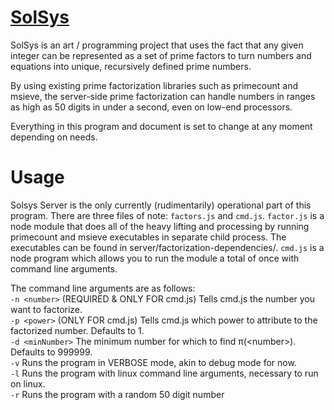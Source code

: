 # [SolSys](http://solsys.me)
SolSys is an art / programming project that uses the fact that any given integer can be represented as a set of prime factors to turn numbers and equations into unique, recursively defined prime numbers.

By using existing prime factorization libraries such as primecount and msieve, the server-side prime factorization can handle numbers in ranges as high as 50 digits in under a second, even on low-end processors.

Everything in this program and document is set to change at any moment depending on needs.

# Usage
Solsys Server is the only currently (rudimentarily) operational part of this program. There are three files of note: `factors.js` and `cmd.js`. `factor.js` is a node module that does all of the heavy lifting and processing by running primecount and msieve executables in separate child process. The executables can be found in server/factorization-dependencies/. `cmd.js` is a node program which allows you to run the module a total of once with command line arguments.

The command line arguments are as follows:  
`-n <number>` (REQUIRED & ONLY FOR cmd.js) Tells cmd.js the number you want to factorize.  
`-p <power>` (ONLY FOR cmd.js) Tells cmd.js which power to attribute to the factorized number. Defaults to 1.  
`-d <minNumber>` The minimum number for which to find π(\<number\>). Defaults to 999999.  
`-v` Runs the program in VERBOSE mode, akin to debug mode for now.  
`-l` Runs the program with linux command line arguments, necessary to run on linux.  
`-r` Runs the program with a random 50 digit number